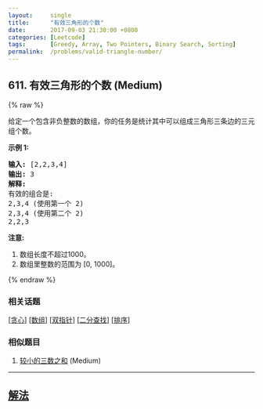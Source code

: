 ```yaml
---
layout:     single
title:      "有效三角形的个数"
date:       2017-09-03 21:30:00 +0800
categories: [Leetcode]
tags:       [Greedy, Array, Two Pointers, Binary Search, Sorting]
permalink:  /problems/valid-triangle-number/
---
```


## 611. 有效三角形的个数 (Medium)

{% raw %}

<p>给定一个包含非负整数的数组，你的任务是统计其中可以组成三角形三条边的三元组个数。</p>

<p><strong>示例 1:</strong></p>

<pre>
<strong>输入:</strong> [2,2,3,4]
<strong>输出:</strong> 3
<strong>解释:</strong>
有效的组合是: 
2,3,4 (使用第一个 2)
2,3,4 (使用第二个 2)
2,2,3
</pre>

<p><strong>注意:</strong></p>

<ol>
	<li>数组长度不超过1000。</li>
	<li>数组里整数的范围为 [0, 1000]。</li>
</ol>

{% endraw %}

### 相关话题
  [[贪心](https://github.com/openset/leetcode/tree/master/tag/greedy/README.md)]
  [[数组](https://github.com/openset/leetcode/tree/master/tag/array/README.md)]
  [[双指针](https://github.com/openset/leetcode/tree/master/tag/two-pointers/README.md)]
  [[二分查找](https://github.com/openset/leetcode/tree/master/tag/binary-search/README.md)]
  [[排序](https://github.com/openset/leetcode/tree/master/tag/sorting/README.md)]

### 相似题目
  1. [较小的三数之和](/problems/3sum-smaller) (Medium)

---

## [解法](https://github.com/openset/leetcode/tree/master/problems/valid-triangle-number)
